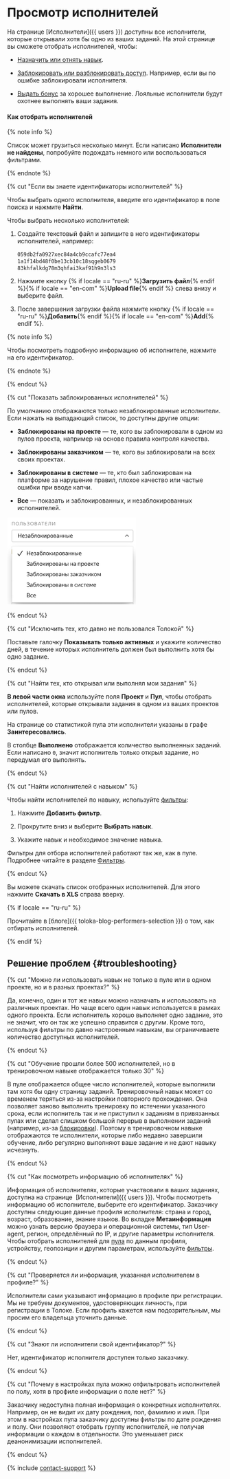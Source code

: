 # Просмотр исполнителей

На странице [Исполнители]({{ users }}) доступны все исполнители, которые открывали хотя бы одно из ваших заданий. На этой странице вы сможете отобрать исполнителей, чтобы:

- [Назначить или отнять навык](nav.md).

- [Заблокировать или разблокировать доступ](ban.md). Например, если вы по ошибке заблокировали исполнителя.

- [Выдать бонус](bonus.md) за хорошее выполнение. Лояльные исполнители будут охотнее выполнять ваши задания.

#### Как отобрать исполнителей

{% note info %}

Список может грузиться несколько минут. Если написано **Исполнители не найдены**, попробуйте подождать немного или воспользоваться фильтрами.

{% endnote %}

{% cut "Если вы знаете идентификаторы исполнителей" %}

Чтобы выбрать одного исполнителя, введите его идентификатор в поле поиска и нажмите **Найти**.

Чтобы выбрать несколько исполнителей:

1. Создайте текстовый файл и запишите в него идентификаторы исполнителей, например:

    ```plaintext
    059db2fa0927xec84a4cb9ccafc77ea4
    1a1f14bd48f0be13cb10c18sqgeb0679
    83khfalkdg78m3qhfai3kaf91h9n3ls3
    ```

1. Нажмите кнопку {% if locale == "ru-ru" %}**Загрузить файл**{% endif %}{% if locale == "en-com" %}**Upload file**{% endif %} слева внизу и выберите файл.

1. После завершения загрузки файла нажмите кнопку {% if locale == "ru-ru" %}**Добавить**{% endif %}{% if locale == "en-com" %}**Add**{% endif %}.

{% note info %}

Чтобы посмотреть подробную информацию об исполнителе, нажмите на его идентификатор.

{% endnote %}

{% endcut %}

{% cut "Показать заблокированных исполнителей" %}

По умолчанию отображаются только незаблокированные исполнители. Если нажать на выпадающий список, то доступны другие опции:

- **Заблокированы на проекте** — те, кого вы заблокировали в одном из пулов проекта, например на основе правила контроля качества.

- **Заблокированы заказчиком** — те, кого вы заблокировали на всех своих проектах.

- **Заблокированы в системе** — те, кто был заблокирован на платформе за нарушение правил, плохое качество или частые ошибки при вводе капчи.

- **Все** — показать и заблокированных, и незаблокированных исполнителей.

![](../_images/other/users-ban-filter.png)

{% endcut %}

{% cut "Исключить тех, кто давно не пользовался Толокой" %}

Поставьте галочку **Показывать только активных** и укажите количество дней, в течение которых исполнитель должен был выполнить хотя бы одно задание.

{% endcut %}

{% cut "Найти тех, кто открывал или выполнял мои задания" %}

**В левой части окна** используйте поля **Проект** и **Пул**, чтобы отобрать исполнителей, которые открывали задания в одном из ваших проектов или пулов.

На странице со статистикой пула эти исполнители указаны в графе **Заинтересовались**.

В столбце **Выполнено** отображается количество выполненных заданий. Если написано `0`, значит исполнитель только открыл задание, но передумал его выполнять.

{% endcut %}

{% cut "Найти исполнителей с навыком" %}

Чтобы найти исполнителей по навыку, используйте [фильтры](../../glossary.md#filters):

1. Нажмите **Добавить фильтр**.

1. Прокрутите вниз и выберите **Выбрать навык**.

1. Укажите навык и необходимое значение навыка.

Фильтры для отбора исполнителей работают так же, как в пуле. Подробнее читайте в разделе [Фильтры](filters.md).

{% endcut %}

Вы можете скачать список отобранных исполнителей. Для этого нажмите **Скачать в XLS** справа вверху.

{% if locale == "ru-ru" %}

Прочитайте в [блоге]({{ toloka-blog-performers-selection }}) о том, как отбирать исполнителей.

{% endif %}

## Решение проблем {#troubleshooting}

{% cut "Можно ли использовать навык не только в пуле или в одном проекте, но и в разных проектах?" %}

Да, конечно, один и тот же навык можно назначать и использовать на различных проектах. Но чаще всего один навык используется в рамках одного проекта. Если исполнитель хорошо выполняет одно задание, это не значит, что он так же успешно справится с другим. Кроме того, используя фильтры по давно настроенным навыкам, вы ограничиваете количество доступных исполнителей.

{% endcut %}

{% cut "Обучение прошли более 500 исполнителей, но в тренировочном навыке отображается только 30" %}

В пуле отображается общее число исполнителей, которые выполнили там хотя бы одну страницу заданий. Тренировочный навык может со временем теряться из-за настройки повторного прохождения. Она позволяет заново выполнить тренировку по истечении указанного срока, если исполнитель так и не приступил к заданиям в привязанных пулах или сделал слишком большой перерыв в выполнении заданий (например, из-за [блокировки](../../glossary.md#banning-tolokers)). Поэтому в тренировочном навыке отображаются те исполнители, которые либо недавно завершили обучение, либо регулярно выполняют ваше задание и не дают навыку исчезнуть.

{% endcut %}

{% cut "Как посмотреть информацию об исполнителях" %}

Информация об исполнителях, которые участвовали в ваших заданиях, доступна на странице  [Исполнители]({{ users }}). Чтобы посмотреть информацию об исполнителе, выберите его идентификатор. Заказчику доступны следующие данные профиля исполнителя: страна и город, возраст, образование, знание языков. Во вкладке **Метаинформация** можно узнать версию браузера и операционной системы, тип User-agent, регион, определённый по IP, и другие параметры исполнителя. Чтобы отобрать исполнителей для [пула](../../glossary.md#pool) по данным профиля, устройству, геопозиции и другим параметрам, используйте [фильтры](filters.md).

{% endcut %}

{% cut "Проверяется ли информация, указанная исполнителем в профиле?" %}

Исполнители сами указывают информацию в профиле при регистрации. Мы не требуем документов, удостоверяющих личность, при регистрации в Толоке. Если профиль кажется нам подозрительным, мы просим его владельца уточнить данные.

{% endcut %}

{% cut "Знают ли исполнители свой идентификатор?" %}

Нет, идентификатор исполнителя доступен только заказчику.

{% endcut %}

{% cut "Почему в настройках пула можно отфильтровать исполнителей по полу, хотя в профиле информации о поле нет?" %}

Заказчику недоступна полная информация о конкретных исполнителях. Например, он не видит их дату рождения, пол, фамилию и имя. При этом в настройках пула заказчику доступны фильтры по дате рождения и полу. Они позволяют отобрать группу исполнителей, не получая информации о каждом в отдельности. Это уменьшает риск деанонимизации исполнителей.

{% endcut %}

{% include [contact-support](../_includes/contact-support-help.md) %}